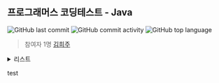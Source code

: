 ## 프로그래머스 코딩테스트 - Java

![GitHub last commit](https://img.shields.io/github/last-commit/hee-ju-kim/programmers_java)
![GitHub commit activity](https://img.shields.io/github/commit-activity/m/hee-ju-kim/programmers_java)
![GitHub top language](https://img.shields.io/github/languages/top/hee-ju-kim/programmers_java?color=yellow&logo=Java)


> 참여자 1명
[김희주](https://github.com/hee-ju-kim)

<details>
  <summary>리스트</summary>

  | level | 제목                                                                                                                                                                                         |날짜|
  | ----- | -------------------------------------------------------------------------------------------------------------------------------------------------------------------------------------------- |--|
  | 0     | [특정 문자열로 끝나는 가장 긴 부분 문자열 찾기](https://github.com/hee-ju-kim/programmers_java/blob/main/20240911/src/StringExample.java)                                                                                                      |20240911|
  | 0     | [ad 제거하기](https://github.com/hee-ju-kim/programmers_java/blob/main/20240911/src/Exam2.java)                                                                                       |20240911|
  | 0     | [두 수의 합](https://github.com/hee-ju-kim/programmers_java/blob/main/20240913/src/SumNumber.java)                                                                                       |20240913|
  | 0     | [공백으로 구분하기 1](https://github.com/hee-ju-kim/programmers_java/blob/main/20240913/src/SplitStr.java)                                                                                       |20240913|
</details>

test